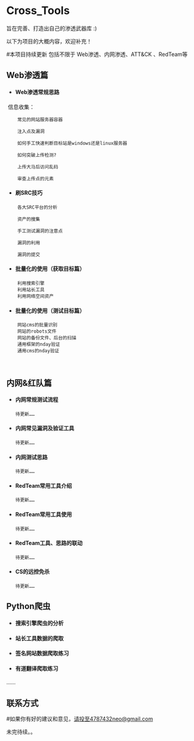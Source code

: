# Cross_Tools
旨在完善、打造出自己的渗透武器库  :)

以下为项目的大概内容，欢迎补充！





#本项目持续更新  包括不限于 Web渗透、内网渗透、ATT&CK 、RedTeam等 





## 		 Web渗透篇	



- #### 					Web渗透常规思路


​									信息收集：

```
	常见的网站服务器容器

 	注入点及漏洞

	如何手工快速判断目标站是windows还是linux服务器

	如何突破上传检测?

 	上传大马后访问乱码

	审查上传点的元素
```

- #### 					刷SRC技巧	


```
	各大SRC平台的分析

	资产的搜集

	手工测试漏洞的注意点

	漏洞的利用

	漏洞的提交				
```

- #### 					批量化的使用（获取目标篇）			


```
	利用搜索引擎
	利用站长工具
	利用网络空间资产
```

- #### 					批量化的使用（测试目标篇）


```
	网站cms的批量识别
	网站的robots文件
	网站的备份文件、后台的扫描
	通用框架的nday验证
	通用cms的nday验证
```

​	

## 内网&红队篇

- #### 内网常规测试流程

  ```
  待更新……
  ```

  

- #### 内网常见漏洞及验证工具

  ```
  待更新……
  ```

- #### 内网测试思路

  ```
  待更新……
  ```

  

- #### RedTeam常用工具介绍

  ```
  待更新……
  ```

  

- #### RedTeam常用工具使用

  ```
  待更新……
  ```

  

- #### RedTeam工具、思路的联动

  ```
  待更新……
  ```

  

- #### CS的远控免杀

  ```
  待更新……
  ```

  



## Python爬虫

- #### 搜索引擎爬虫的分析

- #### 站长工具数据的爬取

- #### 签名网站数据爬取练习

- #### 有道翻译爬取练习

……





## 联系方式

#如果你有好的建议和意见，请投至4787432neo@gmail.com



未完待续。。

​						







